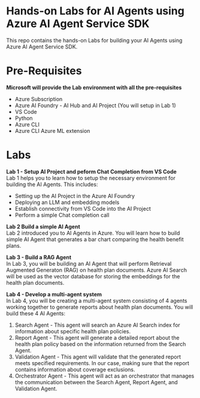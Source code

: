 # Hands-on Labs for AI Agents using Azure AI Agent Service SDK

This repo contains the hands-on Labs for building your AI Agents using Azure AI Agent Service SDK.

# Pre-Requisites
**Microsoft will provide the Lab environment with all the pre-requisites**
* Azure Subscription
* Azure AI Foundry - AI Hub and AI Project (You will setup in Lab 1) <br>
* VS Code <br>
* Python <br>
* Azure CLI <br>
* Azure CLI Azure ML extension <br>

# Labs

**Lab 1 - Setup AI Project and peform Chat Completion from VS Code**
<br> Lab 1 helps you to learn how to setup the necessary environment for  building the AI Agents. This includes:
* Setting up the AI Project in the Azure AI Foundry
* Deploying an LLM and embedding models
* Establish connectivity from VS Code into the AI Project
* Perform a simple Chat completion call

**Lab 2 Build a simple AI Agent**
<br>Lab 2 introduced you to AI Agents in Azure. You will learn how to build simple AI Agent that generates a bar chart comparing the health benefit plans.

**Lab 3 - Build a RAG Agent**
<br>In Lab 3, you will be building an AI Agent that will perform Retrieval Augmented Generaton (RAG) on health plan documents. Azure AI Search will be used as the vector database for storing the embeddings for the health plan documents.

**Lab 4 - Develop a multi-agent system**
<br>In Lab 4, you will be creating a multi-agent system consisting of 4 agents working together to generate reports about health plan documents. You will build these 4 AI Agents: <br>
1. Search Agent - This agent will search an Azure AI Search index for information about specific health plan policies.
2. Report Agent - This agent will generate a detailed report about the health plan policy based on the information returned from the Search Agent.
3. Validation Agent - This agent will validate that the generated report meets specified requirements. In our case, making sure that the report contains information about coverage exclusions.
4. Orchestrator Agent - This agent will act as an orchestrator that manages the communication between the Search Agent, Report Agent, and Validation Agent.

